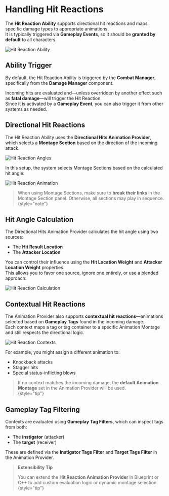 # Handling Hit Reactions
<primary-label ref="combat"/>

The **Hit Reaction Ability** supports directional hit reactions and maps specific damage types to appropriate animations.  
It is typically triggered via **Gameplay Events**, so it should be **granted by default** to all characters.

<img src="cbt_damage_hit_reaction.png" alt="Hit Reaction Ability" thumbnail="true" border-effect="line"/>

## Ability Trigger
By default, the Hit Reaction Ability is triggered by the **Combat Manager**, specifically from the **Damage Manager** component.

Incoming hits are evaluated and—unless overridden by another effect such as **fatal damage**—will trigger the Hit Reaction.  
Since it is activated by a **Gameplay Event**, you can also trigger it from other systems as needed.

## Directional Hit Reactions
The Hit Reaction Ability uses the **Directional Hits Animation Provider**, which selects a **Montage Section** based on the direction of the incoming attack.

<img src="cbt_damage_hit_directions.png" alt="Hit Reaction Angles" border-effect="line" thumbnail="true"/>

In this setup, the system selects Montage Sections based on the calculated hit angle:

<img src="cbt_damage_directional_animation.png" alt="Hit Reaction Animation" border-effect="line" thumbnail="true"/>

> When using Montage Sections, make sure to **break their links** in the Montage Section panel. Otherwise, all sections may play in sequence.  
{style="note"}

## Hit Angle Calculation
The Directional Hits Animation Provider calculates the hit angle using two sources:
- The **Hit Result Location**
- The **Attacker Location**

You can control their influence using the **Hit Location Weight** and **Attacker Location Weight** properties.  
This allows you to favor one source, ignore one entirely, or use a blended approach:

<img src="cbt_damage_hit_angle.png" alt="Hit Reaction Calculation" thumbnail="true"/>

## Contextual Hit Reactions
The Animation Provider also supports **contextual hit reactions**—animations selected based on **Gameplay Tags** found in the incoming damage.  
Each context maps a tag or tag container to a specific Animation Montage and still respects the directional logic.

<img src="cbt_damage_hit_directions_context.png" alt="Hit Reaction Contexts" border-effect="line" thumbnail="true"/>

For example, you might assign a different animation to:
- Knockback attacks
- Stagger hits
- Special status-inflicting blows

> If no context matches the incoming damage, the **default Animation Montage** set in the Animation Provider will be used.  
{style="tip"}

## Gameplay Tag Filtering
Contexts are evaluated using **Gameplay Tag Filters**, which can inspect tags from both:
- The **instigator** (attacker)
- The **target** (receiver)

These are defined via the **Instigator Tags Filter** and **Target Tags Filter** in the Animation Provider.

> **Extensibility Tip**  
> 
> You can extend the **Hit Reaction Animation Provider** in Blueprint or C++ to add custom evaluation logic or dynamic montage selection.  
{style="tip"}
